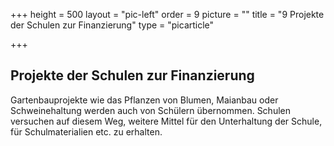 +++
height = 500
layout = "pic-left"
order = 9
picture = ""
title = "9 Projekte der Schulen zur Finanzierung"
type = "picarticle"

+++
## Projekte der Schulen zur Finanzierung

Gartenbauprojekte wie das Pflanzen von Blumen, Maianbau oder Schweinehaltung werden auch von Schülern übernommen. Schulen versuchen auf diesem Weg, weitere Mittel für den Unterhaltung der Schule, für Schulmaterialien etc. zu erhalten. 